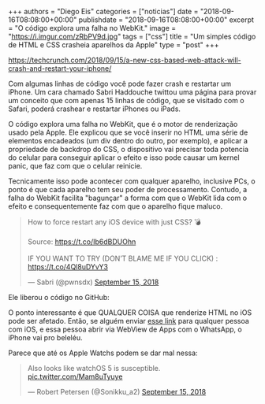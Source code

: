 +++
authors = "Diego Eis"
categories = ["noticias"]
date = "2018-09-16T08:08:00+00:00"
publishdate = "2018-09-16T08:08:00+00:00"
excerpt = "O código explora uma falha no WebKit."
image = "https://i.imgur.com/zRbPV9d.jpg"
tags = ["css"]
title = "Um simples código de HTML e CSS crasheia aparelhos da Apple"
type = "post"
+++


https://techcrunch.com/2018/09/15/a-new-css-based-web-attack-will-crash-and-restart-your-iphone/

Com algumas linhas de código você pode fazer crash e restartar um iPhone.
Um cara chamado Sabri Haddouche twittou uma página para provar um conceito que com apenas 15 linhas de código, que se visitado com o Safari, poderá crashear e restartar iPhones ou iPads.

O código explora uma falha no WebKit, que é o motor de renderização usado pela Apple. Ele explicou que se você inserir no HTML uma série de elementos encadeados (um div dentro do outro, por exemplo), e aplicar a propriedade de backdrop do CSS, o dispositivo vai precisar toda potencia do celular para conseguir aplicar o efeito e isso pode causar um kernel panic, que faz com que o celular reinicie.

Tecnicamente isso pode acontecer com qualquer aparelho, inclusive PCs, o ponto é que cada aparelho tem seu poder de processamento. Contudo, a falha do WebKit facilita "bagunçar" a forma com que o WebKit lida com o efeito e consequentemente faz com que o aparelho fique maluco.

<blockquote class="twitter-tweet" data-lang="en"><p lang="en" dir="ltr">How to force restart any iOS device with just CSS? 💣<br><br>Source: <a href="https://t.co/Ib6dBDUOhn">https://t.co/Ib6dBDUOhn</a><br><br>IF YOU WANT TO TRY (DON’T BLAME ME IF YOU CLICK) : <a href="https://t.co/4Ql8uDYvY3">https://t.co/4Ql8uDYvY3</a></p>&mdash; Sabri (@pwnsdx) <a href="https://twitter.com/pwnsdx/status/1040944750973595649?ref_src=twsrc%5Etfw">September 15, 2018</a></blockquote>
<script async src="https://platform.twitter.com/widgets.js" charset="utf-8"></script>

Ele liberou o código no GitHub:

<script src="https://gist.github.com/pwnsdx/ce64de2760996a6c432f06d612e33aea.js"></script>

O ponto interessante é que QUALQUER COISA que renderize HTML no iOS pode ser afetado. Então, se alguém enviar [esse link](https://cdn.rawgit.com/pwnsdx/ce64de2760996a6c432f06d612e33aea/raw/23f2faa0aadb4babbfd228c8bb32a26a8c51c741/safari-ripper.html) para qualquer pessoa com iOS, e essa pessoa abrir via WebView de Apps com o WhatsApp, o iPhone vai pro beleléu.

Parece que até os Apple Watchs podem se dar mal nessa:

<blockquote class="twitter-tweet" data-conversation="none" data-lang="en"><p lang="en" dir="ltr">Also looks like watchOS 5 is susceptible. <a href="https://t.co/Mam8uTyuye">pic.twitter.com/Mam8uTyuye</a></p>&mdash; Robert Petersen (@Sonikku_a2) <a href="https://twitter.com/Sonikku_a2/status/1041111748290338816?ref_src=twsrc%5Etfw">September 15, 2018</a></blockquote>
<script async src="https://platform.twitter.com/widgets.js" charset="utf-8"></script>
